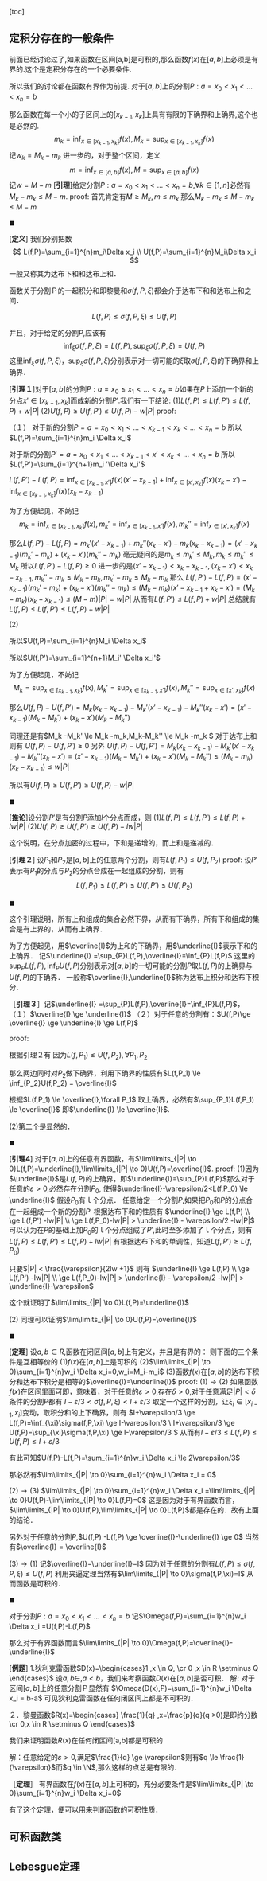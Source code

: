 [toc]

## 定积分存在的一般条件
前面已经讨论过了,如果函数在区间[a,b]是可积的,那么函数$f(x)$在$[a,b]$上必须是有界的.这个是定积分存在的一个必要条件.

所以我们的讨论都在函数有界作为前提.
对于$[a,b]$上的分割$P:a=x_0 < x_1 < ...<x_n=b$

那么函数在每一个小的子区间上的$[x_{k-1},x_k]$上具有有限的下确界和上确界,这个也是必然的.$$m_k =\inf_{x \in [x_{k-1},x_k]}f(x),M_k =\sup_{x \in [x_{k-1},x_k]}f(x)$$
记$w_k = M_k - m_k$
进一步的，对于整个区间，定义$$m =\inf_{x \in [a,b]}f(x),M =\sup_{x \in [a,b]}f(x)$$
记$w = M - m$
[**引理**]给定分割$P:a=x_0 < x_1 < ...<x_n=b$,$\forall k \in [1,n]$必然有$M_k -m_k \le M-m$.
proof:
首先肯定有$M \ge M_k,m \le m_k$
那么$M_k-m_k \le M-m_k \le M-m$

$\blacksquare$

[**定义**]
我们分别把数
$$
L(f,P)=\sum_{i=1}^{n}m_i\Delta x_i \\
U(f,P)=\sum_{i=1}^{n}M_i\Delta x_i
$$
一般又称其为达布下和和达布上和．

函数关于分割Ｐ的一起积分和即黎曼和$\sigma(f,P,\xi)$都会介于达布下和和达布上和之间．

$$L(f,P) \le \sigma(f,P,\xi) \le U(f,P)$$

并且，对于给定的分割$P$,应该有
$$\inf_{\xi}\sigma(f,P,\xi) = L(f,P),\sup_{\xi}\sigma(f,P,\xi)=U(f,P)$$
这里$\inf_{\xi}\sigma(f,P,\xi)，\sup_{\xi}\sigma(f,P,\xi)$分别表示对一切可能的$\xi$取$\sigma(f,P,\xi)$的下确界和上确界．

[**引理１**]对于$[a,b]$的分割$P:a =x_0 \le x_1 < ... < x_n=b$如果在$P$上添加一个新的分点$x' \in [x_{k-1},x_{k}]$而成新的分割$P'$.我们有一下结论:
(1)$L(f,P) \le L(f,P')\le L(f,P) + w |P|$
(2)$U(f,P) \ge U(f,P') \le U(f,P)-w |P|$
proof:

（１）
对于新的分割$P=a=x_0 < x_1< ...<x_{k-1}  < x_k < ...<x_n=b$
所以$L(f,P)=\sum_{i=1}^{n}m_i \Delta x_i$

对于新的分割$P'=a=x_0 < x_1< ...<x_{k-1} < x' < x_k < ...<x_n=b$
所以$L(f,P')=\sum_{i=1}^{n+1}m_i '\Delta x_i'$

$L(f,P') - L(f,P)=\inf_{x \in [x_{k-1},x']}f(x)(x'-x_{k-1}) + \inf_{x \in [x',x_{k}]}f(x)(x_{k}-x') - \inf_{x \in [x_{k-1},x_k]}f(x)(x_k-x_{k-1})$

为了方便起见，不妨记
$$m_k = \inf_{x \in [x_{k-1},x_k]}f(x),m_k'=\inf_{x \in [x_{k-1},x']}f(x),m_k''=\inf_{x \in [x',x_{k}]}f(x)$$

那么$L(f,P') - L(f,P)=m_k'(x'-x_{k-1}) + m_k''(x_k-x')-m_k(x_k-x_{k-1})=(x'-x_{k-1})(m_k'-m_k) + (x_k-x')(m_k''-m_k)$
毫无疑问的是$m_k \le m_k' \le M_k,m_k \le m_k'' \le M_k$
所以$L(f,P') - L(f,P) \ge 0$
进一步的是$(x'-x_{k-1}) <x_k -x_{k-1},(x_k-x') < x_k -x_{k-1},m_k''-m_k \le M_k -m_k,m_k'-m_k \le M_k -m_k$
那么
$L(f,P') - L(f,P)=(x'-x_{k-1})(m_k'-m_k) + (x_k-x')(m_k''-m_k) \le  (M_k - m_k)(x'-x_{k-1} + x_k -x')=(M_k-m_k)(x_k-x_{k-1}) \le (M-m)|P|=w|P|$
从而有$L(f,P') \le L(f,P) + w|P|$
总结就有$L(f,P)\le L(f,P') \le L(f,P) + w|P|$

(2)

所以$U(f,P)=\sum_{i=1}^{n}M_i \Delta x_i$

所以$U(f,P')=\sum_{i=1}^{n+1}M_i' \Delta x_i'$

为了方便起见，不妨记
$$M_k = \sup_{x \in [x_{k-1},x_k]}f(x),M_k'=\sup_{x \in [x_{k-1},x']}f(x),M_k''=\sup_{x \in [x',x_{k}]}f(x)$$

那么$U(f,P) - U(f,P')=M_k(x_k-x_{k-1}) - M_k'(x'-x_{k-1}) - M_k''(x_k-x')=(x'-x_{k-1})(M_k-M_k') + (x_k-x')(M_k-M_k'')$

同理还是有$M_k -M_k' \le M_k -m_k,M_k-M_k'' \le M_k -m_k $
对于达布上和则有
$U(f,P)-U(f,P') \ge 0$
另外
$U(f,P) - U(f,P')=M_k(x_k-x_{k-1}) - M_k'(x'-x_{k-1}) - M_k''(x_k-x')=(x'-x_{k-1})(M_k-M_k') + (x_k-x')(M_k-M_k'')\le (M_k-m_k)(x_k-x_{k-1}) \le w|P|$

所以有$U(f,P)\ge U(f,P') \ge U(f,P)-w|P|$

$\blacksquare$

[**推论**]设分割$P'$是有分割$P$添加$l$个分点而成，则
(1)$L(f,P) \le L(f,P')\le L(f,P) + lw|P|$
(2)$U(f,P) \ge U(f,P') \ge U(f,P) -lw|P|$

这个说明，在分点加密的过程中，下和是递增的，而上和是递减的．

[**引理２**]
设$P_1$和$P_2$是$[a,b]$上的任意两个分割，则有$L(f,P_1) \le U(f,P_2)$
proof:
设$P'$表示有$P_1$的分点与$P_2$的分点合成在一起组成的分割，则有
$$L(f,P_1) \le L(f,P') \le U(f,P') \le U(f,P_2)$$

$\blacksquare$

这个引理说明，所有上和组成的集合必然下界，从而有下确界，所有下和组成的集合是有上界的，从而有上确界．

为了方便起见，用$\overline{I}$为上和的下确界，用$\underline{I}$表示下和的上确界．
记$\underline{I} =\sup_{P}L(f,P),\overline{I}=\inf_{P}L(f,P)$
这里的$\sup_{P}L(f,P),\inf_{P}U(f,P)$分别表示对$[a,b]$的一切可能的分割$P$取$L(f,P)$的上确界与$U(f,P)$的下确界．
一般称$\overline{I},\underline{I}$称为达布上积分和达布下积分．

［**引理３**］记$\underline{I} =\sup_{P}L(f,P),\overline{I}=\inf_{P}L(f,P)$，
（１）$\overline{I} \ge \underline{I}$
（２）对于任意的分割有：$U(f,P)\ge \overline{I} \ge \underline{I} \ge L(f,P)$

proof:

根据引理２有
因为$L(f,P_1) \le U(f,P_2), \forall P_1,P_2$

那么两边同时对$P_2$做下确界，利用下确界的性质有$L(f,P_1) \le \inf_{P_2}U(f,P_2) = \overline{I}$

根据$L(f,P_1) \le \overline{I},\forall P_1$
取上确界，必然有$\sup_{P_1}L(f,P_1) \le \overline{I}$
即$\underline{I} \le \overline{I}$.

(2)第二个是显然的．

$\blacksquare$

[**引理4**]
对于$[a,b]$上的任意有界函数，有$\lim\limits_{|P| \to 0}L(f,P)=\underline{I},\lim\limits_{|P| \to 0}U(f,P)=\overline{I}$.
proof:
(1)因为$\underline{I}$是$L(f,P)$的上确界，即$\underline{I}=\sup_{P}L(f,P)$那么对于任意的$\varepsilon >0$,必然存在分割$P_0$, 使得$\underline{I}-\varepsilon/2<L(f,P_0) \le \underline{I}$
假设$P_0$有ｌ个分点．
任意给定一个分割$P$,如果把$P_0$和$P$的分点合在一起组成一个新的分割$P'$
根据达布下和的性质有
$\underline{I} \ge L(f,P) \\
\ge L(f,P') -lw|P| \\
\ge L(f,P_0)-lw|P| > \underline{I} - \varepsilon/2 -lw|P|$
可以认为在$P$的基础上加$P_0$的ｌ个分点组成了$P'$,此时至多添加了ｌ个分点，则有$L(f,P) \le L(f,P')\le L(f,P)+lw|P|$
有根据达布下和的单调性，知道$L(f,P')\ge L(f,P_0)$

只要$|P| < \frac{\varepsilon}{2lw +1}$
则有
$\underline{I} \ge L(f,P) \\
\ge L(f,P') -lw|P| \\
\ge L(f,P_0)-lw|P| > \underline{I} - \varepsilon/2 -lw|P| > \underline{I}-\varepsilon$


这个就证明了$\lim\limits_{|P| \to 0}L(f,P)=\underline{I}$

(2)
同理可以证明$\lim\limits_{|P| \to 0}U(f,P)=\overline{I}$

$\blacksquare$


[**定理**]
设$a,b\in R$,函数在闭区间$[a,b]$上有定义，并且是有界的：
则下面的三个条件是互相等价的
(1)$f(x)$在$[a,b]$上是可积的
(2)$\lim\limits_{|P| \to 0}\sum_{i=1}^{n}w_i \Delta x_i=0,w_i=M_i-m_i$
(3)函数$f(x)$在$[a,b]$的达布下积分和达布下积分是相等的$\overline{I}=\underline{I}$
proof:
$(1) \to (2)$
如果函数$f(x)$在区间里面可即，意味着，对于任意的$\varepsilon >0$,存在$\delta >0$,对于任意满足$|P| < \delta$条件的分割$P$都有
$I-\varepsilon/3<\sigma(f,P,\xi) < I + \varepsilon/3$
取定一个这样的分割，让$\xi_i \in [x_{i-1},x_i]$变动，取积分和的上下确界，则有
$I+\varepsilon/3 \ge L(f,P)=\inf_{\xi}\sigma(f,P,\xi) \ge I-\varepsilon/3 \\
I+\varepsilon/3 \ge U(f,P)=\sup_{\xi}\sigma(f,P,\xi) \ge I-\varepsilon/3 $
从而有$I-\varepsilon/3 \le L(f,P) \le U(f,P)\le I+\varepsilon/3$

有此可知$U(f,P)-L(f,P)=\sum_{i=1}^{n}w_i \Delta x_i \le 2\varepsilon/3$

那必然有$\lim\limits_{|P| \to 0}\sum_{i=1}^{n}w_i \Delta x_i = 0$

$(2) \to (3)$
$\lim\limits_{|P| \to 0}\sum_{i=1}^{n}w_i \Delta x_i =\lim\limits_{|P| \to 0}U(f,P)-\lim\limits_{|P| \to 0}L(f,P)=0$
这是因为对于有界函数而言，$\lim\limits_{|P| \to 0}U(f,P),\lim\limits_{|P| \to 0}L(f,P)$都是存在的．故有上面的结论．

另外对于任意的分割$P$,$U(f,P) -L(f,P) \ge \overline{I}-\underline{I} \ge 0$
当然有$\overline{I} = \overline{I}$

$(3) \to (1)$
记$\overline{I}=\underline{I}=I$
因为对于任意的分割有$L(f,P)\le \sigma(f,P,\xi) \le U(f,P)$
利用夹逼定理当然有$\lim\limits_{|P| \to 0}\sigma(f,P,\xi)=I$
从而函数是可积的．

$\blacksquare$

对于分割$P:a=x_0 < x_1 < ...< x_n=b$
记$\Omega(f,P)=\sum_{i=1}^{n}w_i \Delta x_i =U(f,P)-L(f,P)$

那么对于有界函数而言$\lim\limits_{|P| \to 0}\Omega(f,P)=\overline{I}-\underline{I}$


[**例题**]
1.狄利克雷函数$D(x)=\begin{cases}1 ,x \in Q,
\cr 0 ,x \in R \setminus Q
\end{cases}$
设$a,b \in ,a <b$，我们来考察函数$D(x)$在$[a,b]$是否可积．
解:
对于区间$[a,b]$上的任意分割Ｐ显然有
$\Omega(D(x),P)=\sum_{i=1}^{n}w_i \Delta x_i = b-a$
可见狄利克雷函数在任何闭区间上都是不可积的．

２．黎曼函数$R(x)=\begin{cases} \frac{1}{q} ,x=\frac{p}{q}(q >0)是即约分数
\cr 0,x \in R \setminus Q 
\end{cases}$

我们来证明函数$R(x)$在任何闭区间[a,b]都是可积的

解：任意给定的$\varepsilon >0$,满足$\frac{1}{q} \ge \varepsilon$则有$q \le \frac{1}{\varepsilon}$而$q \in \N$,那么这样的点总是有限的．

［**定理**］
有界函数在$f(x)$在$[a,b]$上可积的，充分必要条件是$\lim\limits_{|P| \to 0}\sum_{i=1}^{n}w_i \Delta x_i=0$

有了这个定理，便可以用来判断函数的可积性质．

## 可积函数类





## Lebesgue定理
